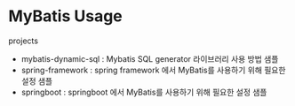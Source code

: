 # MyBatis Usage

projects
- mybatis-dynamic-sql : Mybatis SQL generator 라이브러리 사용 방법 샘플
- spring-framework : spring framework 에서 MyBatis를 사용하기 위해 필요한 설정 샘플
- springboot : springboot 에서 MyBatis를 사용하기 위해 필요한 설정 샘플
